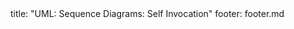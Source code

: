 <frontmatter>
title: "UML: Sequence Diagrams: Self Invocation"
footer: footer.md
</frontmatter>

<include src="unit-inPage-asFlat.md" boilerplate />